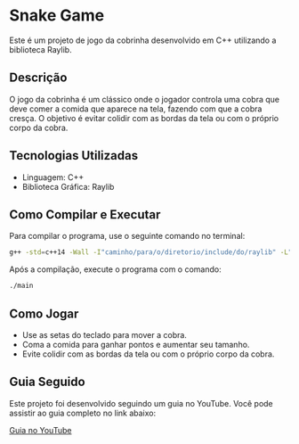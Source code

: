 # Snake Game

Este é um projeto de jogo da cobrinha desenvolvido em C++ utilizando a biblioteca Raylib.

## Descrição

O jogo da cobrinha é um clássico onde o jogador controla uma cobra que deve comer a comida que aparece na tela, fazendo com que a cobra cresça. O objetivo é evitar colidir com as bordas da tela ou com o próprio corpo da cobra.

## Tecnologias Utilizadas

- Linguagem: C++
- Biblioteca Gráfica: Raylib

## Como Compilar e Executar

Para compilar o programa, use o seguinte comando no terminal:

```sh
g++ -std=c++14 -Wall -I"caminho/para/o/diretorio/include/do/raylib" -L"caminho/para/o/diretorio/lib/do/raylib" -o main src/main.cpp -lraylib -lopengl32 -lgdi32 -lwinmm
```

Após a compilação, execute o programa com o comando:

```sh
./main
```

## Como Jogar

- Use as setas do teclado para mover a cobra.
- Coma a comida para ganhar pontos e aumentar seu tamanho.
- Evite colidir com as bordas da tela ou com o próprio corpo da cobra.

## Guia Seguido

Este projeto foi desenvolvido seguindo um guia no YouTube. Você pode assistir ao guia completo no link abaixo:

[Guia no YouTube](https://www.youtube.com/watch?v=LGqsnM_WEK4)
